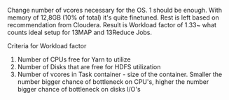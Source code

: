 Change number of vcores necessary for the OS. 1 should be enough. With memory of 12,8GB (10% of total) it's quite finetuned.
Rest is left based on recommendation from Cloudera.
Result is Workload factor of 1.33~ what counts ideal setup for 13MAP and 13Reduce Jobs.

Criteria for Workload factor
1. Number of CPUs free for Yarn to utilize
2. Number of Disks that are free for HDFS utilization
3. Number of vcores in Task container - size of the container.
Smaller the number bigger chance of bottleneck on CPU's, higher the number bigger chance of bottleneck on disks I/O's
